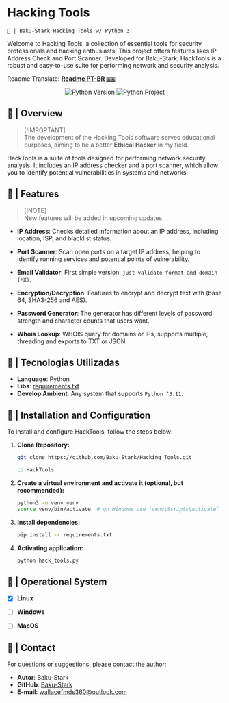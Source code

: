 # Hacking Tools
`🐍 | Baku-Stark Hacking Tools w/ Python 3`

Welcome to Hacking Tools, a collection of essential tools for security professionals and hacking enthusiasts! This project offers features likes IP Address Check and Port Scanner.
Developed for Baku-Stark, HackTools is a robust and easy-to-use suite for performing network and security analysis.

Readme Translate: **[Readme PT-BR `🇧🇷`](README%20pt-br.md)**

<div align="center">

![Python Version](https://img.shields.io/badge/Python-3.11.x-green)
![Python Project](https://img.shields.io/badge/Python_|_Project-Version_2024.06-purple)

</div>

## 🐉 | Overview

> [!IMPORTANT]\
> The development of the Hacking Tools software serves educational purposes, aiming to be a better **Ethical Hacker** in my field.

HackTools is a suite of tools designed for performing network security analysis. It includes an IP address checker and a port scanner, which allow you to identify potential vulnerabilities in systems and networks.

## 🐉 | Features

> [!NOTE]\
> New features will be added in upcoming updates.

- **IP Address**: Checks detailed information about an IP address, including location, ISP, and blacklist status.

- **Port Scanner**: Scan open ports on a target IP address, helping to identify running services and potential points of vulnerability.

- **Email Validator**: First simple version: `just validate format and domain (MX)`.

- **Encryption/Decryption**: Features to encrypt and decrypt text with (base 64, SHA3-256 and AES).

- **Password Generator**: The generator has different levels of password strength and character counts that users want.

- **Whois Lookup**:  WHOIS query for domains or IPs, supports multiple, threading and exports to TXT or JSON.

## 🐉 | Tecnologias Utilizadas

- **Language**: Python
- **Libs**: [requirements.txt](/requirements.txt)
- **Develop Ambient**: Any system that supports `Python ^3.11`.

## 🐉 | Installation and Configuration

To install and configure HackTools, follow the steps below:

1. **Clone Repository:**
    ```bash
    git clone https://github.com/Baku-Stark/Hacking_Tools.git

    cd HackTools
    ```

2. **Create a virtual environment and activate it (optional, but recommended):**
    ```bash
    python3 -m venv venv
    source venv/bin/activate  # on Windows use `venv\Scripts\activate`
    ```

3. **Install dependencies:**
    ```bash
    pip install -r requirements.txt
    ```

4. **Activating application:**
    ```bash
    python hack_tools.py
    ```

## 🐉 | Operational System

- [x] **Linux**

- [ ] **Windows**

- [ ] **MacOS**

## 🐉 | Contact

For questions or suggestions, please contact the author:

- **Autor**: Baku-Stark
- **GitHub**: [Baku-Stark](https://github.com/Baku-Stark)
- **E-mail**: wallacefmds360@outlook.com
